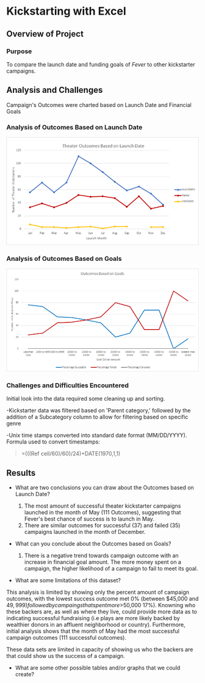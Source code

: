 # Kickstarting with Excel

## Overview of Project

### Purpose 

To compare the launch date and funding goals of *Fever* to other kickstarter campaigns. 	

## Analysis and Challenges

Campaign's Outcomes were charted based on Launch Date and Financial Goals

### Analysis of Outcomes Based on Launch Date

![Analysis of Outcomes Based on Launch Date](Resources/TheaterOutcomesbyLaunchDate.png)

### Analysis of Outcomes Based on Goals

![Analysis of Outcomes Based on Goals](Resources/OutcomesbyGoals.png)

### Challenges and Difficulties Encountered

Initial look into the data required some cleaning up and sorting.  

-Kickstarter data was filtered based on 'Parent category,' followed by the addition of a Subcategory column to allow for filtering based on specific genre  

-Unix time stamps converted into standard date format (MM/DD/YYYY). 
Formula used to convert timestamps:
> =(((Ref cell/60)/60)/24)+DATE(1970,1,1)


## Results

- What are two conclusions you can draw about the Outcomes based on Launch Date?
  1. The most amount of successful theater kickstarter campaigns launched in the month of May (111 Outcomes), suggesting that Fever's best chance of success is to launch in May.
  2. There are similar outcomes for successful (37) and failed (35) campaigns launched in the month of December.

- What can you conclude about the Outcomes based on Goals?
  1. There is a negative trend towards campaign outcome with an increase in financial goal amount.  The more money spent on a campaign, the higher likelihood of a campaign to fail to meet its goal.
 
- What are some limitations of this dataset?

This analysis is limited by showing only the percent amount of campaign outcomes, with the lowest success outcome met 0% (between
$45,000 and $49,999) followed by campaings that spent more >$50,000 17%). Knowning who these backers are, as well as where they live, could provide more data as to indicating successful fundraising (i.e plays are more likely backed by wealthier donors in an affluent neighborhood or country).  Furthermore, initial analysis shows that the month of May had the most successful campaign outcomes (111 successful outcomes).


These data sets are limited in capacity of showing us who the backers are that could show us the success of a campaign. 

- What are some other possible tables and/or graphs that we could create?
